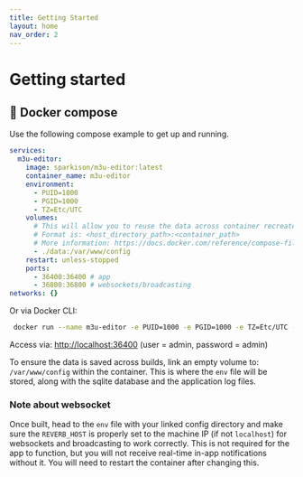 ```yaml
---
title: Getting Started
layout: home
nav_order: 2
---
```


# Getting started

## 🐳 Docker compose

Use the following compose example to get up and running.

```yaml
services:
  m3u-editor:
    image: sparkison/m3u-editor:latest
    container_name: m3u-editor
    environment:
      - PUID=1000
      - PGID=1000
      - TZ=Etc/UTC
    volumes:
      # This will allow you to reuse the data across container recreates.
      # Format is: <host_directory_path>:<container_path>
      # More information: https://docs.docker.com/reference/compose-file/volumes/
      - ./data:/var/www/config
    restart: unless-stopped
    ports:
      - 36400:36400 # app
      - 36800:36800 # websockets/broadcasting
networks: {}
```

Or via Docker CLI:

```bash
 docker run --name m3u-editor -e PUID=1000 -e PGID=1000 -e TZ=Etc/UTC -v ./data:/var/www/config --restart unless-stopped -p 36400:36400 -p 36800:36800 sparkison/m3u-editor:latest 
```

Access via: [http://localhost:36400](http://localhost:36400) (user = admin, password = admin)

To ensure the data is saved across builds, link an empty volume to: `/var/www/config` within the container. This is where the `env` file will be stored, along with the sqlite database and the application log files.

### Note about websocket
Once built, head to the `env` file with your linked config directory and make sure the `REVERB_HOST` is properly set to the machine IP (if not `localhost`) for websockets and broadcasting to work correctly. This is not required for the app to function, but you will not receive real-time in-app notifications without it. You will need to restart the container after changing this.
